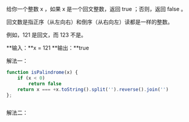 给你一个整数 x ，如果 x 是一个回文整数，返回 true ；否则，返回 false 。

回文数是指正序（从左向右）和倒序（从右向左）读都是一样的整数。

例如，121 是回文，而 123 不是。

**输入：**x = 121
**输出：**true


解法一：
```js
function isPalindrome(x) {
    if (x < 0)
        return false
    return x === +x.toString().split('').reverse().join('')
};



```

解法二：